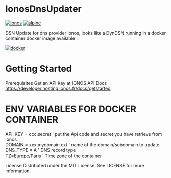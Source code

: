 # IonosDnsUpdater 

[![ionos](https://img.shields.io/static/v1?label=based_on&message=IonosApi&color=blue)](link=https://developer.hosting.ionos.fr/docs/dns,float="left")
 [![alpine](https://img.shields.io/static/v1?label=using&message=alpine&color=orange)](https://alpinelinux.org)

DSN Update for dns provider ionos, looks like a DynDSN 
running in a docker container
docker image available : 

[![docker](https://img.shields.io/static/v1?label=docker&message=dockerhub&color=green)](https://registry.hub.docker.com/r/goodlinux/ionosdnsupdater)

 
# Getting Started
 Prerequisites
 Get an API Key at IONOS API Docs
 https://developer.hosting.ionos.fr/docs/getstarted
 
 
# ENV VARIABLES FOR DOCKER CONTAINER  
 
 API_KEY = ccc.secret           ' put the Api code and secret you have retrieve from ionos  
 DOMAIN = xxx.mydomain.ext      ' name of the domain/subdomain to update 
 DNS_TYPE = A                   ' DNS record type    
 TZ=Europe/Paris                ' Time zone of the container  
  
 
 License
 Distributed under the MIT License. See LICENSE for more information.

